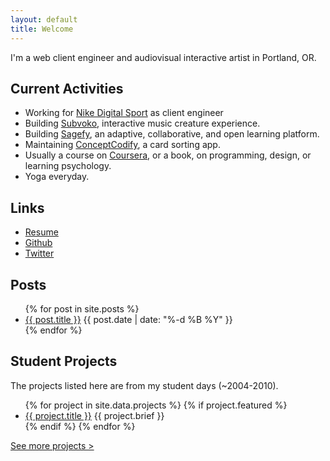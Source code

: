 ```yaml
---
layout: default
title: Welcome
---
```


I'm a web client engineer and audiovisual interactive artist in Portland, OR.

Current Activities
------------------

- Working for [Nike Digital Sport](https://secure-nikeplus.nike.com/plus/) as client engineer
- Building [Subvoko](https://github.com/heiskr/subvoko), interactive music creature experience.
- Building [Sagefy](https://sagefy.org/), an adaptive, collaborative, and open learning platform.
- Maintaining [ConceptCodify](https://conceptcodify.com), a card sorting app.
- Usually a course on [Coursera](https://www.coursera.org/), or a book, on programming, design, or learning psychology.
- Yoga everyday.

Links
-----

- [<i class="fa fa-file-text"></i> Resume](/resume)
- [<i class="fa fa-github"></i> Github](https://github.com/heiskr)
- [<i class="fa fa-twitter"></i> Twitter](https://twitter.com/heiskr)

Posts
-----

<ul>
    {% for post in site.posts %}
        <li>
            <a href="{{ post.url }}">{{ post.title }}</a>
            <time class="post-time">{{ post.date | date: "%-d %B %Y" }}</time>
        </li>
    {% endfor %}
</ul>

Student Projects
----------------

The projects listed here are from my student days (~2004-2010).

<ul>
    {% for project in site.data.projects %}
        {% if project.featured %}
            <li>
                <a href="/projects/{{ project.slug }}">{{ project.title }}</a>
                {{ project.brief }}
            </li>
        {% endif %}
    {% endfor %}
</ul>

<p><a href="/projects">See more projects &gt;</a></p>
